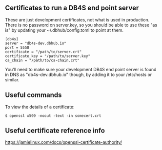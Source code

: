 ## Certificates to run a DB4S end point server

These are just development certificates, not what is used in
production.  There is no password on server.key, so you should
be able to use these "as is" by updating your ~/.dbhub/config.toml
to point at them.

    [db4s]
    server = "db4s-dev.dbhub.io"
    port = 5550
    certificate = "/path/to/server.crt"
    certificate_key = "/path/to/server.key"
    ca_chain = "/path/to/ca-chain.crt"

You'll need to make sure your development DB4S end point server
is found in DNS as "db4s-dev.dbhub.io" though, by adding it to
your /etc/hosts or similar.


## Useful commands

To view the details of a certificate:

    $ openssl x509 -noout -text -in somecert.crt


## Useful certificate reference info

  https://jamielinux.com/docs/openssl-certificate-authority/
